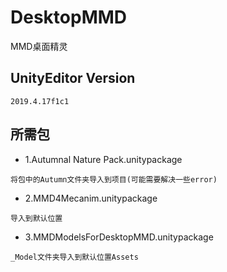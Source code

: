 # DesktopMMD
 MMD桌面精灵

## UnityEditor Version
```
2019.4.17f1c1
```

## 所需包

- 1.Autumnal Nature Pack.unitypackage
```
将包中的Autumn文件夹导入到项目(可能需要解决一些error)
```
- 2.MMD4Mecanim.unitypackage
```
导入到默认位置
```
- 3.MMDModelsForDesktopMMD.unitypackage
``` 
_Model文件夹导入到默认位置Assets
```
